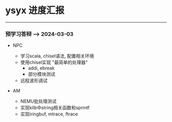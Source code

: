 # ysyx 进度汇报

----

### 预学习答辩 --> 2024-03-03

* NPC
  * 学习scala, chisel语法, 配置相关环境
  * 使用chisel实现 "最简单的处理器"
    * addi, ebreak
    * 部分模块测试
  * 远程波形调试

* AM
  * NEMU批处理测试
  * 实现klib中string相关函数和sprintf
  * 实现iringbuf, mtrace, ftrace




